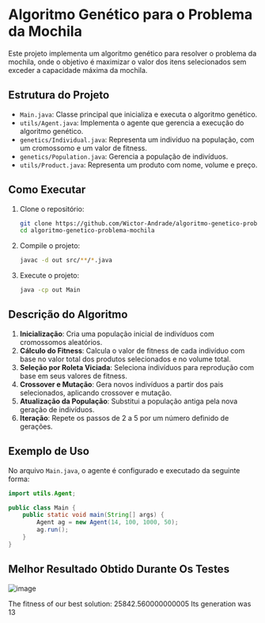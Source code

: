 # Algoritmo Genético para o Problema da Mochila

Este projeto implementa um algoritmo genético para resolver o problema da mochila, onde o objetivo é maximizar o valor dos itens selecionados sem exceder a capacidade máxima da mochila.

## Estrutura do Projeto

- `Main.java`: Classe principal que inicializa e executa o algoritmo genético.
- `utils/Agent.java`: Implementa o agente que gerencia a execução do algoritmo genético.
- `genetics/Individual.java`: Representa um indivíduo na população, com um cromossomo e um valor de fitness.
- `genetics/Population.java`: Gerencia a população de indivíduos.
- `utils/Product.java`: Representa um produto com nome, volume e preço.

## Como Executar

1. Clone o repositório:
    ```sh
    git clone https://github.com/Wictor-Andrade/algoritmo-genetico-problema-mochila
    cd algoritmo-genetico-problema-mochila
    ```

2. Compile o projeto:
    ```sh
    javac -d out src/**/*.java
    ```

3. Execute o projeto:
    ```sh
    java -cp out Main
    ```

## Descrição do Algoritmo

1. **Inicialização**: Cria uma população inicial de indivíduos com cromossomos aleatórios.
2. **Cálculo do Fitness**: Calcula o valor de fitness de cada indivíduo com base no valor total dos produtos selecionados e no volume total.
3. **Seleção por Roleta Viciada**: Seleciona indivíduos para reprodução com base em seus valores de fitness.
4. **Crossover e Mutação**: Gera novos indivíduos a partir dos pais selecionados, aplicando crossover e mutação.
5. **Atualização da População**: Substitui a população antiga pela nova geração de indivíduos.
6. **Iteração**: Repete os passos de 2 a 5 por um número definido de gerações.

## Exemplo de Uso

No arquivo `Main.java`, o agente é configurado e executado da seguinte forma:
```java
import utils.Agent;

public class Main {
    public static void main(String[] args) {
        Agent ag = new Agent(14, 100, 1000, 50);
        ag.run();
    }
}
```

## Melhor Resultado Obtido Durante Os Testes

![image](https://github.com/user-attachments/assets/7adb0379-83c9-4db2-8c04-7837a2ffc906)

The fitness of our best solution: 25842.560000000005 Its generation was 13
